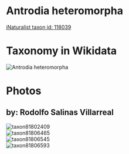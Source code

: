 
Antrodia heteromorpha
=====================
  
[iNaturalist taxon id: 118039](https://www.inaturalist.org/taxa/118039)
# Taxonomy in Wikidata
  
![Antrodia heteromorpha](../wikidata_schemas/Antrodia_heteromorpha.gv.png)
# Photos

## by: Rodolfo Salinas Villarreal
  
![taxon81802409](https://inaturalist-open-data.s3.amazonaws.com/photos/87813790/medium.jpg)  
![taxon81806465](https://inaturalist-open-data.s3.amazonaws.com/photos/87818189/medium.jpg)  
![taxon81806545](https://inaturalist-open-data.s3.amazonaws.com/photos/87818272/medium.jpg)  
![taxon81806593](https://inaturalist-open-data.s3.amazonaws.com/photos/87818341/medium.jpg)